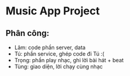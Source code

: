 # Music App Project

## Phân công:
* Lâm: code phần server, data
* Tú: phần service, ghép code đi Tú :(
* Trọng: phần play nhạc, ghi lời bài hát + beat
* Tùng: giao diện, lời chạy cùng nhạc